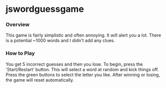 # jswordguessgame

### Overview

This game is fairly simplistic and often annoying. It will alert you a lot. There is a potential ~1000 words and I didn't add any clues.

### How to Play

You get 5 incorrect guesses and then you lose.
To begin, press the 'Start/Restart' button. This will select a word at random and kick things off.
Press the green buttons to select the letter you like.
After winning or losing, the game will reset automatically.

